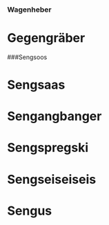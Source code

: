 ### Wagenheber
# Gegengräber

###Sengsoos
# Sengsaas
# Sengangbanger
# Sengspregski
# Sengseiseiseis
# Sengus

<!--
**frahofer/frahofer** is a ✨ _special_ ✨ repository because its `README.md` (this file) appears on your GitHub profile.

Here are some ideas to get you started:

- 🔭 I’m currently working on ...
- 🌱 I’m currently learning ...
- 👯 I’m looking to collaborate on ...
- 🤔 I’m looking for help with ...
- 💬 Ask me about ...
- 📫 How to reach me: ...
- 😄 Pronouns: ...
- ⚡ Fun fact: ...
-->

